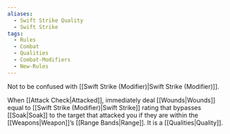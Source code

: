 ```yaml
---
aliases:
  - Swift Strike Quality
  - Swift Strike
tags:
  - Rules
  - Combat
  - Qualities
  - Combat-Modifiers
  - New-Rules
---
```

Not to be confused with [[Swift Strike (Modifier)|Swift Strike (Modifier)]].

When [[Attack Check|Attacked]], immediately deal [[Wounds|Wounds]] equal to [[Swift Strike (Modifier)|Swift Strike]] rating that bypasses [[Soak|Soak]] to the target that attacked you if they are within the [[Weapons|Weapon]]’s [[Range Bands|Range]]. It is a [[Qualities|Quality]].